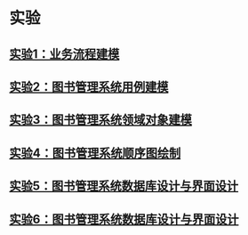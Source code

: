 # 实验

## [实验1：业务流程建模](./test1)
## [实验2：图书管理系统用例建模](./test2)
## [实验3：图书管理系统领域对象建模](./test3)
## [实验4：图书管理系统顺序图绘制](./test4)
## [实验5：图书管理系统数据库设计与界面设计](./test5)
## [实验6：图书管理系统数据库设计与界面设计](./test6)
